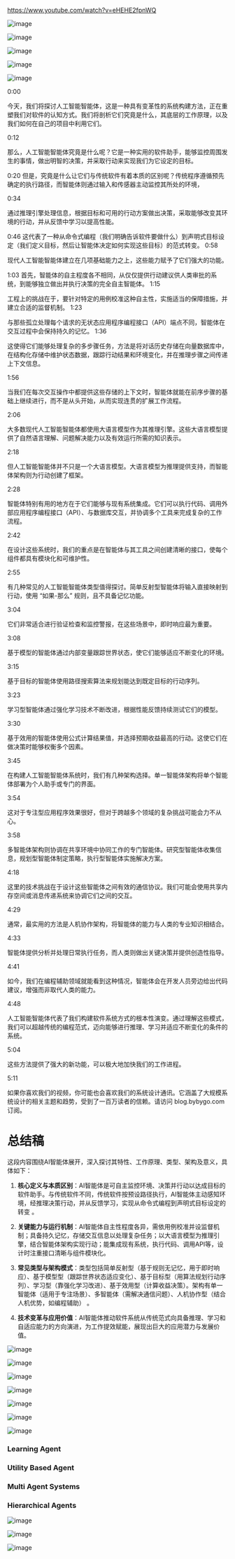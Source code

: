 https://www.youtube.com/watch?v=eHEHE2fpnWQ

![image](https://github.com/user-attachments/assets/3fe63cad-0ae0-4eeb-95ed-1b807754ec7f)


![image](https://github.com/user-attachments/assets/9593cbfc-b527-45c9-89a3-27da725a8bd2)


![image](https://github.com/user-attachments/assets/f8b7650d-5c40-4663-ab94-db484e7a2289)


![image](https://github.com/user-attachments/assets/9d3066c1-3b84-45cf-8921-c578d6dc5e09)

![image](https://github.com/user-attachments/assets/3ddfa9a6-b16f-4da2-8e17-3729ecde095b)


0:00

今天，我们将探讨人工智能智能体，这是一种具有变革性的系统构建方法，正在重塑我们对软件的认知方式。我们将剖析它们究竟是什么，其底层的工作原理，以及我们如何在自己的项目中利用它们。

0:12

那么，人工智能智能体究竟是什么呢？它是一种实用的软件助手，能够监控周围发生的事情，做出明智的决策，并采取行动来实现我们为它设定的目标。

0:20
但是，究竟是什么让它们与传统软件有着本质的区别呢？传统程序遵循预先确定的执行路径，而智能体则通过输入和传感器主动监控其所处的环境，

0:34

通过推理引擎处理信息，根据目标和可用的行动方案做出决策，采取能够改变其环境的行动，并从反馈中学习以提高性能。

0:46
这代表了一种从命令式编程（我们明确告诉软件要做什么）到声明式目标设定（我们定义目标，然后让智能体决定如何实现这些目标）的范式转变。
0:58

现代人工智能智能体建立在几项基础能力之上，这些能力赋予了它们强大的功能。

1:03
首先，智能体的自主程度各不相同，从仅仅提供行动建议供人类审批的系统，到能够独立做出并执行决策的完全自主智能体。
1:15

工程上的挑战在于，要针对特定的用例校准这种自主性，实施适当的保障措施，并建立合适的监督机制。
1:23

与那些孤立处理每个请求的无状态应用程序编程接口（API）端点不同，智能体在交互过程中会保持持久的记忆。
1:36

这使得它们能够处理复杂的多步骤任务，方法是将对话历史存储在向量数据库中，在结构化存储中维护状态数据，跟踪行动结果和环境变化，并在推理步骤之间传递上下文信息。

1:56

当我们在每次交互操作中都提供这些存储的上下文时，智能体就能在前序步骤的基础上继续进行，而不是从头开始，从而实现连贯的扩展工作流程。

2:06

大多数现代人工智能智能体都使用大语言模型作为其推理引擎。这些大语言模型提供了自然语言理解、问题解决能力以及有效运行所需的知识表示。

2:18

但人工智能智能体并不只是一个大语言模型。大语言模型为推理提供支持，而智能体架构则为行动创建了框架。

2:28

智能体特别有用的地方在于它们能够与现有系统集成。它们可以执行代码、调用外部应用程序编程接口（API）、与数据库交互，并协调多个工具来完成复杂的工作流程。

2:42

在设计这些系统时，我们的重点是在智能体与其工具之间创建清晰的接口，使每个组件都具有模块化和可维护性。

2:55

有几种常见的人工智能智能体类型值得探讨。简单反射型智能体将输入直接映射到行动，使用 “如果-那么” 规则，且不具备记忆功能。

3:04

它们非常适合进行验证检查和监控警报，在这些场景中，即时响应最为重要。

3:08

基于模型的智能体通过内部变量跟踪世界状态，使它们能够适应不断变化的环境。

3:15

基于目标的智能体使用路径搜索算法来规划能达到既定目标的行动序列。

3:23

学习型智能体通过强化学习技术不断改进，根据性能反馈持续测试它们的模型。

3:30

基于效用的智能体使用公式计算结果值，并选择预期收益最高的行动。这使它们在做决策时能够权衡多个因素。

3:45

在构建人工智能智能体系统时，我们有几种架构选择。单一智能体架构将单个智能体部署为个人助手或专门的界面。

3:54

这对于专注型应用程序效果很好，但对于跨越多个领域的复杂挑战可能会力不从心。

3:58

多智能体架构则协调在共享环境中协同工作的专门智能体。研究型智能体收集信息，规划型智能体制定策略，执行型智能体实施解决方案。

4:18

这里的技术挑战在于设计这些智能体之间有效的通信协议。我们可能会使用共享内存空间或消息传递系统来协调它们之间的交互。

4:29

通常，最实用的方法是人机协作架构，将智能体的能力与人类的专业知识相结合。

4:33

智能体提供分析并处理日常执行任务，而人类则做出关键决策并提供创造性指导。

4:41

如今，我们在编程辅助领域就能看到这种情况，智能体会在开发人员旁边给出代码建议，增强而非取代人类的能力。

4:48

人工智能智能体代表了我们构建软件系统方式的根本性演变。通过理解这些模式，我们可以超越传统的编程范式，迈向能够进行推理、学习并适应不断变化的条件的系统。

5:04

这些方法提供了强大的新功能，可以极大地加快我们的工作进程。

5:11

如果你喜欢我们的视频，你可能也会喜欢我们的系统设计通讯。它涵盖了大规模系统设计的相关主题和趋势，受到了一百万读者的信赖。请访问 blog.bybygo.com 订阅。 



# 总结稿


这段内容围绕AI智能体展开，深入探讨其特性、工作原理、类型、架构及意义，具体如下：

1. **核心定义与本质区别**：AI智能体是可自主监控环境、决策并行动以达成目标的软件助手。与传统软件不同，传统软件按预设路径执行，AI智能体主动感知环境，经推理决策行动，并从反馈学习，实现从命令式编程到声明式目标设定的转变 。

2. **关键能力与运行机制**：AI智能体自主性程度各异，需依用例校准并设监督机制；具备持久记忆，存储交互信息以处理复杂任务；以大语言模型为推理引擎，结合智能体架构实现行动；能集成现有系统，执行代码、调用API等，设计时注重接口清晰与组件模块化。

3. **常见类型与架构模式**：类型包括简单反射型（基于规则无记忆，用于即时响应）、基于模型型（跟踪世界状态适应变化）、基于目标型（用算法规划行动序列）、学习型（靠强化学习改进）、基于效用型（计算收益决策）。架构有单一智能体（适用于专注场景）、多智能体（需解决通信问题）、人机协作型（结合人机优势，如编程辅助） 。

4. **技术变革与应用价值**：AI智能体推动软件系统从传统范式向具备推理、学习和自适应能力的方向演进，为工作提效赋能，展现出巨大的应用潜力与发展价值。

 ![image](https://github.com/user-attachments/assets/278e11f9-0fe3-4ce5-be4d-2e60f339f4a2)


![image](https://github.com/user-attachments/assets/b3ad03f9-0e3c-4877-9768-9b1591bd0880)


![image](https://github.com/user-attachments/assets/fe8d72ea-259f-4626-9d73-0b262d6a1f91)

![image](https://github.com/user-attachments/assets/d63cb8d3-1680-4ece-8f84-916b67388b66)

![image](https://github.com/user-attachments/assets/a16f9b46-b83f-4a66-ad64-2d8a037f6b6c)


![image](https://github.com/user-attachments/assets/c84cf665-8ed8-4852-b060-4b05705cd4ab)


![image](https://github.com/user-attachments/assets/7d3bd8e5-d1b8-441d-926d-4d81c998d95d)


### Learning Agent

### Utility Based Agent


### Multi Agent Systems 

### Hierarchical Agents 


![image](https://github.com/user-attachments/assets/644b9ef3-547c-4cb0-a627-b75e673b3814)



![image](https://github.com/user-attachments/assets/4ccc7985-5af4-4909-ada3-a80fcc568cdd)



![image](https://github.com/user-attachments/assets/778028d7-f80d-469d-8ae0-39fc92cfedae)














